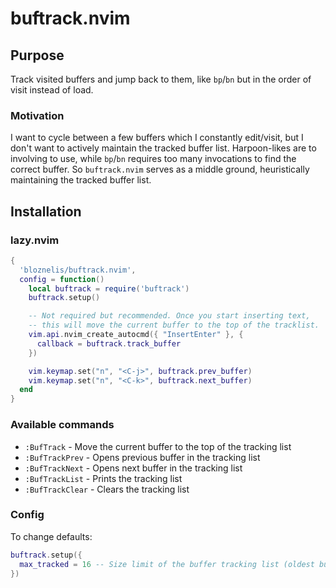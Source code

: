 # buftrack.nvim

## Purpose
Track visited buffers and jump back to them, like `bp`/`bn` but in the order of visit instead of load.

### Motivation
I want to cycle between a few buffers which I constantly edit/visit, but I don't want to actively maintain the tracked buffer list.
Harpoon-likes are to involving to use, while `bp`/`bn` requires too many invocations to find the correct buffer. So `buftrack.nvim`
serves as a middle ground, heuristically maintaining the tracked buffer list.

## Installation
### lazy.nvim
```lua
{
  'bloznelis/buftrack.nvim',
  config = function()
    local buftrack = require('buftrack')
    buftrack.setup()

    -- Not required but recommended. Once you start inserting text,
    -- this will move the current buffer to the top of the tracklist.
    vim.api.nvim_create_autocmd({ "InsertEnter" }, {
      callback = buftrack.track_buffer
    })

    vim.keymap.set("n", "<C-j>", buftrack.prev_buffer)
    vim.keymap.set("n", "<C-k>", buftrack.next_buffer)
  end
}
```

### Available commands
- `:BufTrack` - Move the current buffer to the top of the tracking list
- `:BufTrackPrev` - Opens previous buffer in the tracking list
- `:BufTrackNext` - Opens next buffer in the tracking list
- `:BufTrackList` - Prints the tracking list
- `:BufTrackClear` - Clears the tracking list

### Config
To change defaults:
```lua
buftrack.setup({
  max_tracked = 16 -- Size limit of the buffer tracking list (oldest buffers are dropped)
})
```
